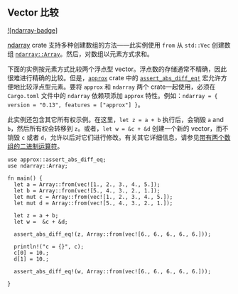 ## Vector 比较

<!--
> [science/mathematics/linear_algebra/vector-comparison.md](https://github.com/rust-lang-nursery/rust-cookbook/blob/master/src/science/mathematics/linear_algebra/vector-comparison.md)
> <br />
> commit b61c8e588ad8445de36cd5f28e99232b5f858a41 - 2020.06.01
-->

[![ndarray-badge]][ndarray]

[ndarray] crate 支持多种创建数组的方法——此实例使用 `from` 从 `std::Vec` 创建数组 [`ndarray::Array`]。然后，对数组以元素方式求和。

下面的实例按元素方式比较两个浮点型 vector。浮点数的存储通常不精确，因此很难进行精确的比较。但是，[`approx`] crate 中的 [`assert_abs_diff_eq!`] 宏允许方便地比较浮点型元素。要将 `approx` 和 `ndarray` 两个 crate一起使用，必须在 `Cargo.toml` 文件中的 `ndarray` 依赖项添加 `approx` 特性。例如：`ndarray = { version = "0.13", features = ["approx"] }`。

此实例还包含其它所有权示例。在这里，`let z = a + b` 执行后，会销毁 `a` and `b`，然后所有权会转移到 `z`。或者，`let w = &c + &d` 创建一个新的 vector，而不销毁 `c` 或者 `d`，允许以后对它们进行修改。有关其它详细信息，请参见[带有两个数组的二进制运算符][Binary Operators With Two Arrays]。

```rust,edition2018
use approx::assert_abs_diff_eq;
use ndarray::Array;

fn main() {
  let a = Array::from(vec![1., 2., 3., 4., 5.]);
  let b = Array::from(vec![5., 4., 3., 2., 1.]);
  let mut c = Array::from(vec![1., 2., 3., 4., 5.]);
  let mut d = Array::from(vec![5., 4., 3., 2., 1.]);

  let z = a + b;
  let w =  &c + &d;

  assert_abs_diff_eq!(z, Array::from(vec![6., 6., 6., 6., 6.]));

  println!("c = {}", c);
  c[0] = 10.;
  d[1] = 10.;

  assert_abs_diff_eq!(w, Array::from(vec![6., 6., 6., 6., 6.]));

}
```

[`approx`]: https://docs.rs/approx/*/approx/index.html
[`assert_abs_diff_eq!`]: https://docs.rs/approx/*/approx/macro.assert_abs_diff_eq.html
[Binary Operators With Two Arrays]: https://docs.rs/ndarray/*/ndarray/struct.ArrayBase.html#binary-operators-with-two-arrays
[ndarray]: https://docs.rs/crate/ndarray/*
[`ndarray::Array`]: https://docs.rs/ndarray/*/ndarray/struct.ArrayBase.html
